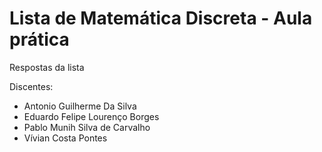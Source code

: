# Lista de Matemática Discreta - Aula prática
Respostas da lista


Discentes:
- Antonio Guilherme Da Silva
- Eduardo Felipe Lourenço Borges
- Pablo Munih Silva de Carvalho
- Vívian Costa Pontes


